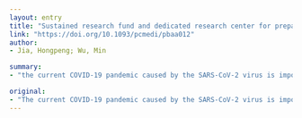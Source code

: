 ```yaml
---
layout: entry
title: "Sustained research fund and dedicated research center for preparing next pandemic"
link: "https://doi.org/10.1093/pcmedi/pbaa012"
author:
- Jia, Hongpeng; Wu, Min

summary:
- "the current COVID-19 pandemic caused by the SARS-CoV-2 virus is imposing a great threat to human lives and international panic that is not seen since WWII. The inability to effectively contain the virus indicates that our investment and attention in research, prevention, and treatment development for this type of deadly viruses is insufficient. acrimonious past experiences is that humans quickly lose memory and do not continue to support related research when a Pandemic is gone."

original:
- "The current COVID-19 pandemic caused by the SARS-CoV-2 virus is imposing a great threat to human lives and international panic that is not seen since WWII, resulting in financial crisis, daily life disturbance, transportation shutdown, industry disruption, and countries/cities lockdown in every corner of the globe. The inability to effectively contain the virus indicates that our investment and attention in research, prevention, and treatment development for this type of deadly viruses is insufficient, considering it has been 17 years since the brother coronavirus, SARS-CoV outbreak. The biggest lesson learned from the acrimonious past experiences is that humans quickly lose memory and do not continue to support related research when a pandemic is gone. It is the very time for the government, industry, and private foundations to work together to respond to this wake-up call and to take extraordinary measures to sustain the research support and establish comprehensive research centers. Only this level response may give us a hope to prepare the future and adequately deal with the next potential pandemic caused by emerging devastating viral infections."
---
```


